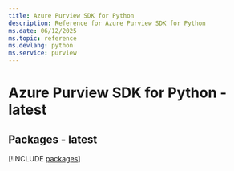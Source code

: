 ```yaml
---
title: Azure Purview SDK for Python
description: Reference for Azure Purview SDK for Python
ms.date: 06/12/2025
ms.topic: reference
ms.devlang: python
ms.service: purview
---
```

# Azure Purview SDK for Python - latest
## Packages - latest
[!INCLUDE [packages](purview-index.md)]